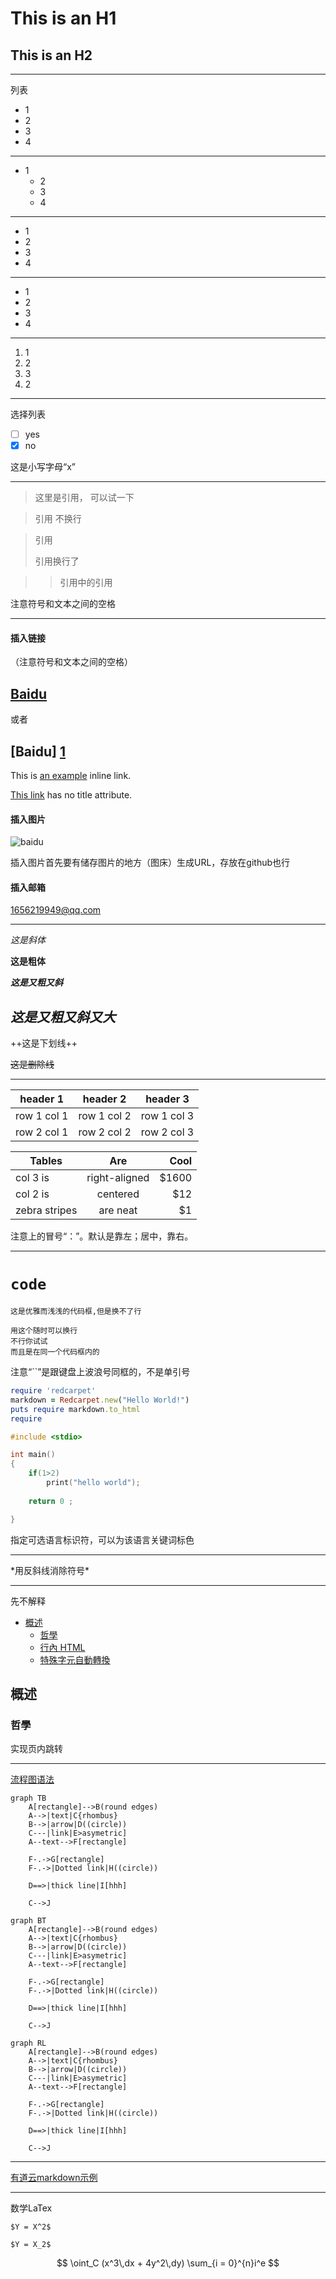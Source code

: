 This is an H1
===

This is an H2
---

***
列表
* 1
* 2
* 3
* 4
***

* 1
    * 2
    * 3
    * 4

***
+ 1
+ 2
+ 3
+ 4

***
- 1
- 2
- 3
- 4

***
1. 1
2. 2
3. 3
4. 2

***
选择列表
- [ ] yes
- [x] no

这是小写字母“x”

***

> 这里是引用，
可以试一下

> 引用
> 不换行

> 引用
>
> 引用换行了

>> 引用中的引用 

注意符号和文本之间的空格

***

#### 插入链接
（注意符号和文本之间的空格）

## [Baidu](http://baidu.com)

或者

## [Baidu] [1]

 [1]: http://baidu.com/
 

This is [an example](http://baidu.com) inline link.

 [This link](http://baidu.com) has no title attribute.


#### 插入图片

![baidu](https://ss0.bdstatic.com/5aV1bjqh_Q23odCf/static/superman/img/logo/bd_logo1_31bdc765.png)

插入图片首先要有储存图片的地方（图床）生成URL，存放在github也行

#### 插入邮箱
<1656219949@qq.com>

***

*这是斜体*

**这是粗体**

***这是又粗又斜***

## ***这是又粗又斜又大***

++这是下划线++

~~这是删除线~~

***

header 1 | header 2|header 3|
|---|---|---|
row 1 col 1 | row 1 col 2|row 1 col 3|
row 2 col 1 | row 2 col 2|row 2 col 3|


| Tables        | Are           | Cool  |
| ------------- |:-------------:| -----:|
| col 3 is      | right-aligned | $1600 |
| col 2 is      | centered      |   $12 |
| zebra stripes | are neat      |    $1 |

注意上的冒号“：”。默认是靠左；居中，靠右。

***

# `code`

`这是优雅而浅浅的代码框,但是换不了行`

```
用这个随时可以换行
不行你试试
而且是在同一个代码框内的
```

注意“``”是跟键盘上波浪号同框的，不是单引号

```ruby
require 'redcarpet'
markdown = Redcarpet.new("Hello World!")
puts require markdown.to_html
require
```

```c
#include <stdio>

int main()
{
    if(1>2)
        print("hello world");
    
    return 0 ;

}
```
指定可选语言标识符，可以为该语言关键词标色

***

\*用反斜线消除符号\*

***

先不解释
*   [概述](#overview)
    *   [哲學](#philosophy)
    *   [行內 HTML](#html)
    *   [特殊字元自動轉換](#autoescape)


<h2 id="overview">概述</h2>

<h3 id="philosophy">哲學</h3>

实现页内跳转

***

[流程图语法](http://knsv.github.io/mermaid/#flowcharts-basic-syntax)



```
graph TB
    A[rectangle]-->B(round edges)
    A-->|text|C{rhombus}
    B-->|arrow|D((circle))
    C---|link|E>asymetric]
    A--text-->F[rectangle]
    
    F-.->G[rectangle]
    F-.->|Dotted link|H((circle))
    
    D==>|thick line|I[hhh]

    C-->J
```
```
graph BT
    A[rectangle]-->B(round edges)
    A-->|text|C{rhombus}
    B-->|arrow|D((circle))
    C---|link|E>asymetric]
    A--text-->F[rectangle]
    
    F-.->G[rectangle]
    F-.->|Dotted link|H((circle))
    
    D==>|thick line|I[hhh]

    C-->J
```
```
graph RL
    A[rectangle]-->B(round edges)
    A-->|text|C{rhombus}
    B-->|arrow|D((circle))
    C---|link|E>asymetric]
    A--text-->F[rectangle]
    
    F-.->G[rectangle]
    F-.->|Dotted link|H((circle))
    
    D==>|thick line|I[hhh]

    C-->J   

```
***
[有道云markdown示例](http://note.youdao.com/iyoudao/?p=1895)

***
数学LaTex

`$Y = X^2$`

`$Y = X_2$`

```math

\oint_C (x^3\,dx + 4y^2\,dy)

\sum_{i = 0}^{n}i^e

```









